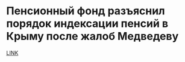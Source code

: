 # Пенсионный фонд разъяснил порядок индексации пенсий в Крыму после жалоб Медведеву



[LINK](https://varlamov.ru/1737130.html)